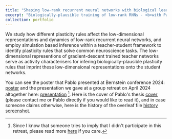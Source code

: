 ```yaml
---
title: "Shaping low-rank recurrent neural networks with biological learning rules"
excerpt: "Biologically-plausible training of low-rank RNNs - <b>with Pablo Crespo, Dimitra Maoutsa, Matt Getz</b> <br/><img src='/images/thumb_Pablo.png'>"
collection: portfolio
---
```


We study how different plasticity rules affect the low-dimensional representations and dynamics of low-rank recurrent neural networks,
 and employ simulation based inference within a teacher-student framework to identify plasticity rules that solve common neuroscience tasks. 
The low-dimensional representions of gradient-descent trained teacher networks serve as activity characterisers 
for infering biologically-plausible plasticity rules that imprint these low-dimensional representations onto the student networks. 


You can see the poster that Pablo presented at Bernstein conference 2024: [poster](https://www.world-wide.org/bernstein-24/shaping-low-rank-recurrent-neural-9e3c69df/)
and the presentation we gave at a group retreat on April 2024 altogether here: [presentation](https://docs.google.com/presentation/d/1oDrFxc2aCzDteNMSVGniCC7XufMFvoZB/edit?usp=share_link&ouid=118137270217997530927&rtpof=true&sd=true) [^1]. Here is the cover of Pablo's thesis [cover](https://raw.githubusercontent.com/dimitra-maoutsa/dimitra-maoutsa.github.io/refs/heads/master/images/Pablo_cover.png), (please contact me or Pablo directly if you would like to read it), and in case someone claims otherwise, here is the history of the overleaf file [history screenshot](https://raw.githubusercontent.com/dimitra-maoutsa/dimitra-maoutsa.github.io/refs/heads/master/images/history_Pablo_thesis.png).




[^1]: Since I know that someone tries to imply that I didn't participate in this retreat, please read more [here](https://dimitra-maoutsa.github.io/M-Dims-Blog/posts/Not_in_photo.html) if you care.

